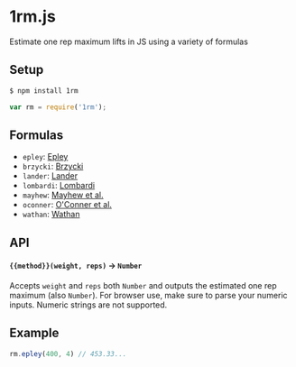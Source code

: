1rm.js
===

Estimate one rep maximum lifts in JS using a variety of formulas

## Setup
```bash
$ npm install 1rm
```
```js
var rm = require('1rm');
```

## Formulas
* `epley`: [Epley](http://en.wikipedia.org/wiki/One-repetition_maximum#Epley_Formula)
* `brzycki`: [Brzycki](http://en.wikipedia.org/wiki/One-repetition_maximum#Brzycki)
* `lander`: [Lander](http://en.wikipedia.org/wiki/One-repetition_maximum#Lander)
* `lombardi`: [Lombardi](http://en.wikipedia.org/wiki/One-repetition_maximum#Lombardi)
* `mayhew`: [Mayhew et al.](http://en.wikipedia.org/wiki/One-repetition_maximum#Mayhew_et_al.)
* `oconner`: [O'Conner et al.](http://en.wikipedia.org/wiki/One-repetition_maximum#O.27Conner_et_al.)
* `wathan`: [Wathan](http://en.wikipedia.org/wiki/One-repetition_maximum#Wathan)

## API

#### `{{method}}(weight, reps)` -> `Number`
Accepts `weight` and `reps` both `Number` and outputs the estimated one rep maximum (also `Number`). For browser use, make sure to parse your numeric inputs. Numeric strings are not supported. 

## Example

```js
rm.epley(400, 4) // 453.33...
```
